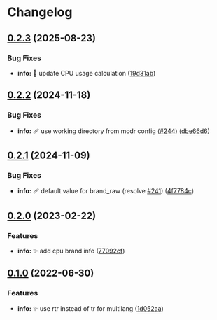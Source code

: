 # Changelog

## [0.2.3](https://github.com/AnzhiZhang/MCDReforgedPlugins/compare/info-v0.2.2...info-v0.2.3) (2025-08-23)


### Bug Fixes

* **info:** 🐛 update CPU usage calculation ([19d31ab](https://github.com/AnzhiZhang/MCDReforgedPlugins/commit/19d31abeb65494074eb7dc8c33f5329386e2d025))

## [0.2.2](https://github.com/AnzhiZhang/MCDReforgedPlugins/compare/info-v0.2.1...info-v0.2.2) (2024-11-18)


### Bug Fixes

* **info:** 🩹 use working directory from mcdr config ([#244](https://github.com/AnzhiZhang/MCDReforgedPlugins/issues/244)) ([dbe66d6](https://github.com/AnzhiZhang/MCDReforgedPlugins/commit/dbe66d62ca7b31a49d189b177d810743508f1459))

## [0.2.1](https://github.com/AnzhiZhang/MCDReforgedPlugins/compare/info-v0.2.0...info-v0.2.1) (2024-11-09)


### Bug Fixes

* **info:** 🩹 default value for brand_raw (resolve [#241](https://github.com/AnzhiZhang/MCDReforgedPlugins/issues/241)) ([4f7784c](https://github.com/AnzhiZhang/MCDReforgedPlugins/commit/4f7784cca392d49898c68a2c4ca9c4d6b4b4ca28))

## [0.2.0](https://github.com/AnzhiZhang/MCDReforgedPlugins/compare/info-v0.1.0...info-v0.2.0) (2023-02-22)


### Features

* **info:** ✨ add cpu brand info ([77092cf](https://github.com/AnzhiZhang/MCDReforgedPlugins/commit/77092cf24a442dec8487d259c798bf8b43b10a39))

## [0.1.0](https://github.com/AnzhiZhang/MCDReforgedPlugins/compare/info-v0.0.2...info-v0.1.0) (2022-06-30)


### Features

* **info:** ✨ use rtr instead of tr for multilang ([1d052aa](https://github.com/AnzhiZhang/MCDReforgedPlugins/commit/1d052aab180eae647534f31cc4762e8e44735f82))
